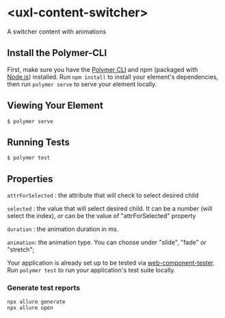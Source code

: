 # \<uxl-content-switcher\>

A switcher content with animations

## Install the Polymer-CLI

First, make sure you have the [Polymer CLI](https://www.npmjs.com/package/polymer-cli) and npm (packaged with [Node.js](https://nodejs.org)) installed. Run `npm install` to install your element's dependencies, then run `polymer serve` to serve your element locally.

## Viewing Your Element

```
$ polymer serve
```

## Running Tests

```
$ polymer test
```

## Properties

`attrForSelected` : the attribute that will check to select desired child

`selected` : the value that will select desired child. It can be a number (will select the index), or can be the value of "attrForSelected" property

`duration` : the animation duration in ms.

`animation`: the animation type. You can choose under "slide", "fade" or "stretch";

Your application is already set up to be tested via [web-component-tester](https://github.com/Polymer/web-component-tester). Run `polymer test` to run your application's test suite locally.

### Generate test reports

```
npx allure generate
npx allure open
```
